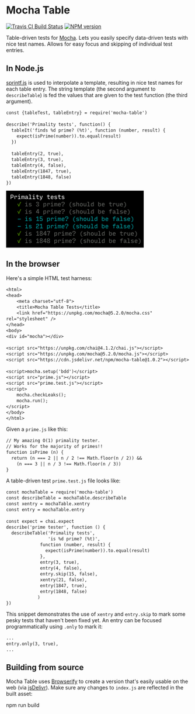 # Mocha Table

<span class="badge-travisci">
  <a href="http://travis-ci.org/allenluce/mocha-table" title="Check this project's build status on TravisCI"><img src="https://img.shields.io/travis/allenluce/mocha-table/master.svg" alt="Travis CI Build Status" /></a>
</span>
<span class="badge-npmversion">
  <a href="https://npmjs.org/package/mocha-table" title="View this project on NPM"><img src="https://img.shields.io/npm/v/mocha-table.svg" alt="NPM version" /></a>
</span>

Table-driven tests for [Mocha](https://mochajs.org/). Lets you easily
specify data-driven tests with nice test names. Allows for easy focus
and skipping of individual test entries.

## In Node.js

[sprintf.js](https://github.com/alexei/sprintf.js) is used to
interpolate a template, resulting in nice test names for each table
entry.  The string template (the second argument to `describeTable`) is
fed the values that are given to the test function (the third
argument).

    const {tableTest, tableEntry} = require('mocha-table')

    describe('Primality tests', function() {
      tableIt('finds %d prime? (%t)', function (number, result) {
        expect(isPrime(number)).to.equal(result)
      })

      tableEntry(2, true),
      tableEntry(3, true),
      tableEntry(4, false),
      tableEntry(1847, true),
      tableEntry(1848, false)
    })

![You'll get nice results](assets/results.png)

## In the browser

Here's a simple HTML test harness:

    <html>
    <head>
        <meta charset="utf-8">
        <title>Mocha Table Tests</title>
        <link href="https://unpkg.com/mocha@5.2.0/mocha.css" rel="stylesheet" />
    </head>
    <body>
    <div id="mocha"></div>

    <script src="https://unpkg.com/chai@4.1.2/chai.js"></script>
    <script src="https://unpkg.com/mocha@5.2.0/mocha.js"></script>
    <script src="https://cdn.jsdelivr.net/npm/mocha-table@1.0.2"></script>

    <script>mocha.setup('bdd')</script>
    <script src="prime.js"></script>
    <script src="prime.test.js"></script>
    <script>
        mocha.checkLeaks();
        mocha.run();
    </script>
    </body>
    </html>

Given a `prime.js` like this:

    // My amazing O(1) primality tester.
    // Works for the majority of primes!!
    function isPrime (n) {
      return (n === 2 || n / 2 !== Math.floor(n / 2)) &&
        (n === 3 || n / 3 !== Math.floor(n / 3))
    }

A table-driven test `prime.test.js` file looks like:

    const mochaTable = require('mocha-table')
    const describeTable = mochaTable.describeTable
    const xentry = mochaTable.xentry
    const entry = mochaTable.entry

    const expect = chai.expect
    describe('prime tester', function () {
      describeTable('Primality tests',
                    'is %d prime? (%t)',
                 function (number, result) {
                   expect(isPrime(number)).to.equal(result)
                 },
                 entry(3, true),
                 entry(4, false),
                 entry.skip(15, false),
                 xentry(21, false),
                 entry(1847, true),
                 entry(1848, false)
                )
    })

This snippet demonstrates the use of `xentry` and `entry.skip` to mark
some pesky tests that haven't been fixed yet. An entry can be focused
programmatically using `.only` to mark it:

    ...
    entry.only(3, true),
    ...

## Building from source

Mocha Table uses [Browserify](http://browserify.org/) to create a
version that's easily usable on the web (via
[jsDelivr](jsdelivr.com)). Make sure any changes to `index.js` are
reflected in the built asset:

npm run build
